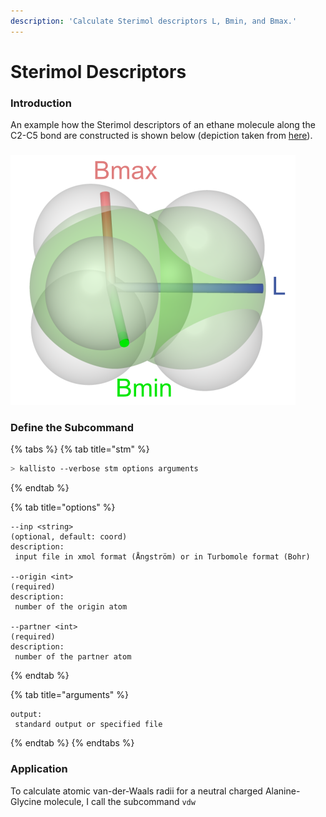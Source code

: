 ```yaml
---
description: 'Calculate Sterimol descriptors L, Bmin, and Bmax.'
---
```


# Sterimol Descriptors

### Introduction

An example how the Sterimol descriptors of an ethane molecule along the C2-C5 bond are constructed is shown below \(depiction taken from [here](https://github.com/bobbypaton/DBSTEP)\).

### 

![](../.gitbook/assets/sterimol_new.png)

### Define the Subcommand

{% tabs %}
{% tab title="stm" %}
```bash
> kallisto --verbose stm options arguments 
```
{% endtab %}

{% tab title="options" %}
```markup
--inp <string> 
(optional, default: coord)
description: 
 input file in xmol format (Ångström) or in Turbomole format (Bohr)
 
--origin <int>
(required)
description:
 number of the origin atom

--partner <int>
(required)
description:
 number of the partner atom
```
{% endtab %}

{% tab title="arguments" %}
```
output: 
 standard output or specified file
```
{% endtab %}
{% endtabs %}

### Application

To calculate atomic van-der-Waals radii for a neutral charged Alanine-Glycine molecule, I call the subcommand `vdw`



